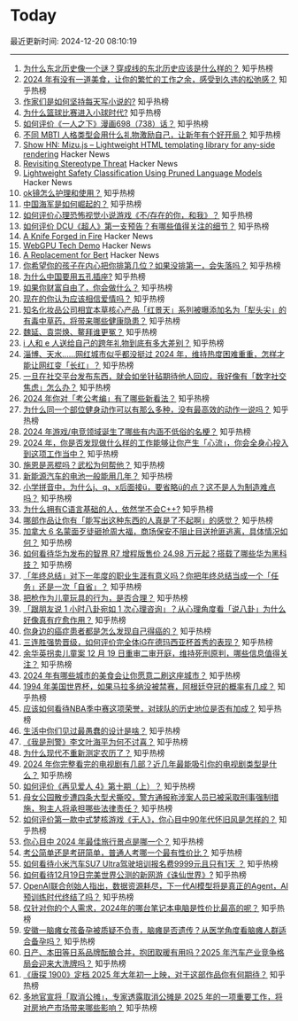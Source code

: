 # Today

最近更新时间: 2024-12-20 08:10:19

--- 
1. [为什么东北历史像一个谜？穿成线的东北历史应该是什么样的？](https://www.zhihu.com/question/23175913) 知乎热榜
2. [2024 年有没有一道美食，让你的繁忙的工作之余，感受到久违的松弛感？](https://www.zhihu.com/question/6753912605) 知乎热榜
3. [作家们是如何坚持每天写小说的?](https://www.zhihu.com/question/6614873212) 知乎热榜
4. [为什么篮球比赛进入小球时代?](https://www.zhihu.com/question/603469936) 知乎热榜
5. [如何评价《一人之下》漫画698（738）话？](https://www.zhihu.com/question/7320722415) 知乎热榜
6. [不同 MBTI 人格类型会用什么礼物激励自己，让新年有个好开局？](https://www.zhihu.com/question/7260308685) 知乎热榜
7. [Show HN: Mizu.js – Lightweight HTML templating library for any-side rendering](https://mizu.sh) Hacker News
8. [Revisiting Stereotype Threat](https://www.speakandregret.michaelinzlicht.com/p/revisiting-stereotype-threat) Hacker News
9. [Lightweight Safety Classification Using Pruned Language Models](https://arxiv.org/abs/2412.13435) Hacker News
10. [ok镜怎么护理和使用？](https://www.zhihu.com/question/403651519) 知乎热榜
11. [中国海军是如何崛起的？](https://www.zhihu.com/question/587355932) 知乎热榜
12. [如何评价心理恐怖视觉小说游戏《不/存在的你，和我》？](https://www.zhihu.com/question/6774188781) 知乎热榜
13. [如何评价 DCU《超人》第一支预告？有哪些值得关注的细节？](https://www.zhihu.com/question/7313327907) 知乎热榜
14. [A Knife Forged in Fire](https://www.chicagomag.com/chicago-magazine/january-2024/a-knife-forged-in-fire/) Hacker News
15. [WebGPU Tech Demo](https://gnikoloff.github.io/webgpu-sponza-demo/) Hacker News
16. [A Replacement for Bert](https://huggingface.co/blog/modernbert) Hacker News
17. [你希望你的孩子在内心把你排第几位？如果没排第一，会失落吗？](https://www.zhihu.com/question/6819850889) 知乎热榜
18. [为什么中国要用五孔插座?](https://www.zhihu.com/question/333776081) 知乎热榜
19. [如果你财富自由了，你会做什么？](https://www.zhihu.com/question/5799950839) 知乎热榜
20. [现在的你认为应该相信爱情吗？](https://www.zhihu.com/question/309067899) 知乎热榜
21. [知名化妆品公司相宜本草核心产品「红景天」系列被曝添加名为「犁头尖」的有毒中草药，将带来哪些健康隐患？](https://www.zhihu.com/question/7277446488) 知乎热榜
22. [魏延、袁崇焕、鳌拜谁更冤？](https://www.zhihu.com/question/414938434) 知乎热榜
23. [i 人和 e 人送给自己的跨年礼物到底有多大差别？](https://www.zhihu.com/question/7260418925) 知乎热榜
24. [淄博、天水……网红城市似乎都没挺过 2024 年，维持热度困难重重，怎样才能让网红变「长红」？](https://www.zhihu.com/question/7121006200) 知乎热榜
25. [一旦在社交平台发布东西，就会如坐针毡期待他人回应，我好像有「数字社交焦虑」怎么办？](https://www.zhihu.com/question/6683967230) 知乎热榜
26. [2024 年你对「考公考编」有了哪些新看法？](https://www.zhihu.com/question/6760412691) 知乎热榜
27. [为什么同一个部位健身动作可以有那么多种，没有最高效的动作一说吗？](https://www.zhihu.com/question/7095580961) 知乎热榜
28. [2024 年游戏/电竞领域诞生了哪些有内涵不低俗的名梗？](https://www.zhihu.com/question/7182263990) 知乎热榜
29. [2024 年，你是否发现做什么样的工作能够让你产生「心流」，你会全身心投入到这项工作当中？](https://www.zhihu.com/question/7129999232) 知乎热榜
30. [施恩是恶棍吗？武松为何帮他？](https://www.zhihu.com/question/560884628) 知乎热榜
31. [新能源汽车的电池一般能用几年？](https://www.zhihu.com/question/588664152) 知乎热榜
32. [小学拼音中，为什么j、q、x后面接ü，要省略ü的点？这不是人为制造难点吗？](https://www.zhihu.com/question/2896122042) 知乎热榜
33. [为什么拥有C语言基础的人，依然学不会C++?](https://www.zhihu.com/question/647517330) 知乎热榜
34. [哪部作品让你有「能写出这种东西的人真是了不起啊」的感觉？](https://www.zhihu.com/question/36930606) 知乎热榜
35. [加拿大 6 名蒙面歹徒砸抢周大福，商场保安不阻止目送抢匪逃离，具体情况如何？](https://www.zhihu.com/question/7166660573) 知乎热榜
36. [如何看待华为发布的智界 R7 增程版售价 24.98 万元起？搭载了哪些华为黑科技？](https://www.zhihu.com/question/7273301154) 知乎热榜
37. [「年终总结」对下一年度的职业生涯有意义吗？你把年终总结当成一个「任务」还是一次「自省」？](https://www.zhihu.com/question/7022591376) 知乎热榜
38. [把枪作为儿童玩具的行为，是否合理？](https://www.zhihu.com/question/29234489) 知乎热榜
39. [「跟朋友说 1 小时八卦宛如 1 次心理咨询」？从心理角度看「说八卦」为什么好像真有疗愈作用？](https://www.zhihu.com/question/6683973977) 知乎热榜
40. [你身边的癌症患者都是怎么发现自己得癌的？](https://www.zhihu.com/question/506470415) 知乎热榜
41. [三连胜强势晋级，如何评价完全体iG在德玛西亚杯首秀的表现？](https://www.zhihu.com/question/7216785305) 知乎热榜
42. [余华英拐卖儿童案 12 月 19 日重审二审开庭，维持死刑原判，哪些信息值得关注？](https://www.zhihu.com/question/6450130197) 知乎热榜
43. [2024 年有哪些城市的美食会让你愿意二刷这座城市？](https://www.zhihu.com/question/6752304583) 知乎热榜
44. [1994 年美国世界杯，如果马拉多纳没被禁赛，阿根廷夺冠的概率有几成？](https://www.zhihu.com/question/506715849) 知乎热榜
45. [应该如何看待NBA季中赛这项荣誉，对球队的历史地位是否有加成？](https://www.zhihu.com/question/7182114311) 知乎热榜
46. [生活中你们见过最愚蠢的设计是啥？](https://www.zhihu.com/question/41685800) 知乎热榜
47. [《我是刑警》李文叶海平为何不讨喜？](https://www.zhihu.com/question/7022308372) 知乎热榜
48. [为什么现代不重新测定农历了？](https://www.zhihu.com/question/644610355) 知乎热榜
49. [2024 年你完整看完的电视剧有几部？近几年最能吸引你的电视剧类型是什么？](https://www.zhihu.com/question/6844767812) 知乎热榜
50. [如何评价《再见爱人 4》第十期（上）？](https://www.zhihu.com/question/7271048903) 知乎热榜
51. [母女公园散步遭四条大型犬撕咬，警方通报称涉案人员已被采取刑事强制措施，狗主人将承担哪些法律责任？](https://www.zhihu.com/question/7288494303) 知乎热榜
52. [如何评价第一款中式梦核游戏《无人》，你心目中90年代怀旧风是怎样的？](https://www.zhihu.com/question/4634887290) 知乎热榜
53. [你心目中 2024 年最佳旅行景点是哪一个？](https://www.zhihu.com/question/6752006571) 知乎热榜
54. [考公简单还是考研简单，普通人考哪一个最有性价比？](https://www.zhihu.com/question/6605843893) 知乎热榜
55. [如何看待小米汽车SU7 Ultra驾驶培训报名费9999元且只有1天 ？](https://www.zhihu.com/question/7033046900) 知乎热榜
56. [如何看待12月19日完美世界公测的新网游《诛仙世界》?](https://www.zhihu.com/question/7263103977) 知乎热榜
57. [OpenAI联合创始人指出，数据资源耗尽，下一代AI模型将是真正的Agent，AI预训练时代终结了吗？](https://www.zhihu.com/question/7083094886) 知乎热榜
58. [仅针对你的个人需求，2024年的哪台笔记本电脑是性价比最高的呢？](https://www.zhihu.com/question/6495494900) 知乎热榜
59. [安徽一脑瘫女孩备孕被质疑不负责，脑瘫是否遗传？从医学角度看脑瘫人群适合备孕吗？](https://www.zhihu.com/question/7257843769) 知乎热榜
60. [日产、本田等日系品牌酝酿合并，抱团取暖有用吗？2025 年汽车产业竞争格局会迎来大洗牌吗？](https://www.zhihu.com/question/7194651842) 知乎热榜
61. [《唐探 1900》定档 2025 年大年初一上映，对于这部作品你有何期待？](https://www.zhihu.com/question/7302644131) 知乎热榜
62. [多地官宣将「取消公摊」，专家透露取消公摊是 2025 年的一项重要工作，将对房地产市场带来哪些影响？](https://www.zhihu.com/question/7213640300) 知乎热榜
